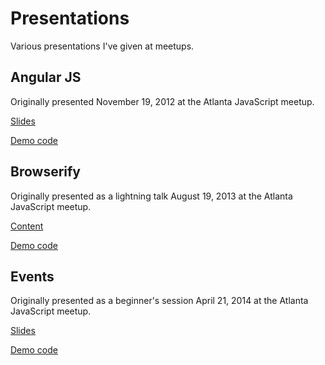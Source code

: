 # Presentations

Various presentations I've given at meetups.

## Angular JS

Originally presented November 19, 2012 at the Atlanta JavaScript meetup.

[Slides](http://pres.crbdev.com/angularjs)

[Demo code](https://github.com/chrisbreiding/presentations/tree/master/angularjs/demo)

## Browserify

Originally presented as a lightning talk August 19, 2013 at the Atlanta JavaScript meetup.

[Content](https://github.com/chrisbreiding/presentations/tree/master/browserify)

[Demo code](https://github.com/chrisbreiding/presentations/tree/master/browserify/demo)

## Events

Originally presented as a beginner's session April 21, 2014 at the Atlanta JavaScript meetup.

[Slides](https://docs.google.com/presentation/d/16ig61H5UnMntjcSDZru2YaBto6sRuVeatWzL5eydkEE/pub?start=false&loop=false&slide=id.p)

[Demo code](https://github.com/chrisbreiding/presentations/tree/master/events/demo)
